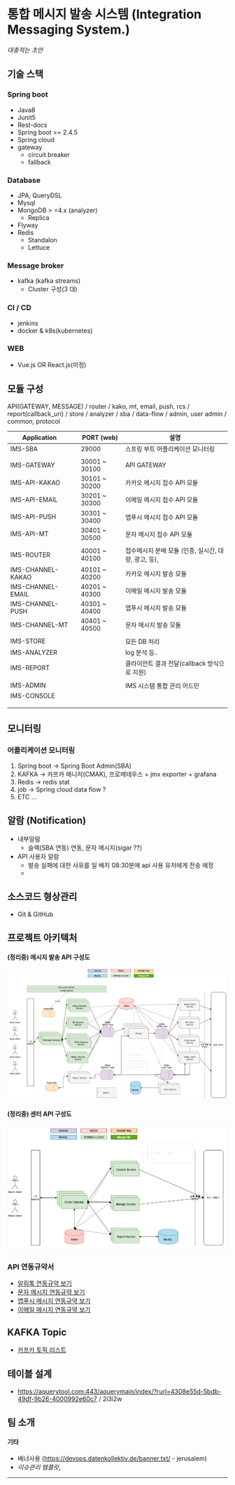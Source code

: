 # 통합 메시지 발송 시스템 (Integration Messaging System.)

_대충적는 초안_

## 기술 스택

### Spring boot

- Java8
- Junit5
- Rest-docs
- Spring boot >= 2.4.5
- Spring cloud
- gateway
  - circuit breaker
  - fallback

### Database

- JPA, QueryDSL
- Mysql
- MongoDB > =4.x (analyzer)
  - Replica
- Flyway
- Redis
  - Standalon
  - Lettuce

### Message broker

- kafka (kafka streams)
  - Cluster 구성(3 대)

### CI / CD

- jenkins
- docker & k8s(kubernetes)

### WEB

- Vue.js OR React.js(미정)



## 모듈 구성

API(GATEWAY, MESSAGE) / router / kako, mt, email, push, rcs / report(callback_uri) / store / analyzer / sba / data-flow / admin, user admin / common, protocol


| Application       |      | PORT (web)    | 설명                                                 |
| ----------------- | ---- | ------------- | ---------------------------------------------------- |
| IMS-SBA           |      | 29000         | 스프링 부트 어플리케이션 모니터링                    |
|                   |      |               |                                                      |
| IMS-GATEWAY       |      | 30001 ~ 30100 | API GATEWAY                                          |
| IMS-API-KAKAO     |      | 30101 ~ 30200 | 카카오 메시지 접수 API 모듈                          |
| IMS-API-EMAIL     |      | 30201 ~ 30300 | 이메일 메시지 접수 API 모듈                          |
| IMS-API-PUSH      |      | 30301 ~ 30400 | 앱푸시 메시지 접수 API 모듈                          |
| IMS-API-MT        |      | 30401 ~ 30500 | 문자 메시지 접수 API 모듈                            |
|                   |      |               |                                                      |
| IMS-ROUTER        |      | 40001 ~ 40100 | 접수메시지 분배 모듈 (인증, 실시간, 대량, 광고, 등), |
| IMS-CHANNEL-KAKAO |      | 40101 ~ 40200 | 카카오 메시지 발송 모듈                              |
| IMS-CHANNEL-EMAIL |      | 40201 ~ 40300 | 이메일 메시지 발송 모듈                              |
| IMS-CHANNEL-PUSH  |      | 40301 ~ 40400 | 앱푸시 메시지 발송 모듈                              |
| IMS-CHANNEL-MT    |      | 40401 ~ 40500 | 문자 메시지 발송 모듈                                |
|                   |      |               |                                                      |
| IMS-STORE         |      |               | 모든 DB 처리                                         |
| IMS-ANALYZER      |      |               | log 분석 등..                                        |
| IMS-REPORT        |      |               | 클라이언트 결과 전달(callback 방식으로 지원)         |
|                   |      |               |                                                      |
| IMS-ADMIN         |      |               | IMS 시스템 통합 관리 어드민                          |
| IMS-CONSOLE       |      |               |                                                      |
|                   |      |               |                                                      |
|                   |      |               |                                                      |
|                   |      |               |                                                      |







## 모니터링

### 어플리케이션 모니터링

1. Spring boot → Spring Boot Admin(SBA)
2. KAFKA → 카프카 매니저(CMAK), 프로메테우스 + jmx exporter + grafana
3. Redis → redis stat
4. job → Spring cloud data flow ?
5. ETC ...



## 알람 (Notification)

- 내부알람
  - 슬랙(SBA 연동) 연동, 문자 메시지(sigar ??)
- API 사용자 알람
  - 발송 실패에 대한 사유를 일 배치 08:30분에 api 사용 유저에게 전송 예정
  - 



## 소스코드 형상관리

- Git & GitHub



## 프로젝트 아키텍처
#### (정리중) 메시지 발송 API 구성도
![발송 API 구성도](images/message_api_architecture.png)

#### (정리중) 센터 API 구성도
![센터 API 구성도](./images/center_api_architecture.png)

### API 연동규약서
- [알림톡 연동규약 보기](./mdfiles/kakao_message.md)
- [문자 메시지 연동규약 보기](./mdfiles/mt_message.md)
- [앱푸시 메시지 연동규약 보기](./mdfiles/push_message.md)
- [이메일 메시지 연동규약 보기](./mdfiles/email_message.md)


## KAFKA Topic
- [카프카 토픽 리스트](./mdfiles/kafka_topic_list.md)


## 테이블 설계
- https://aquerytool.com:443/aquerymain/index/?rurl=4308e55d-5bdb-49df-9b26-4000992e60c7 / 2i3i2w


## 팀 소개



#### 기타
- 배너사용 (https://devops.datenkollektiv.de/banner.txt/ - jerusalem)
- _이슈관리 템플릿_, 
---



